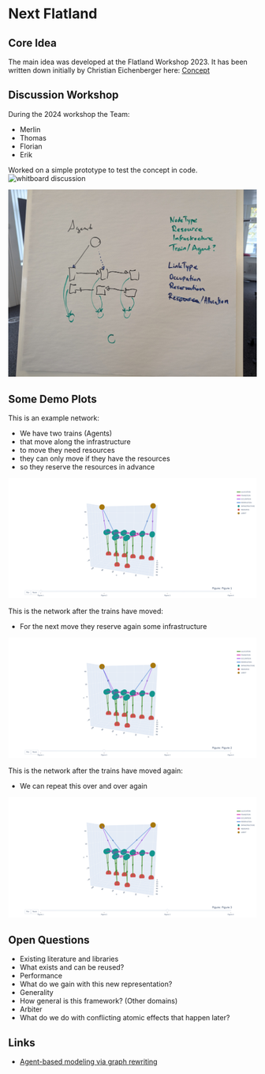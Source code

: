 # Next Flatland

## Core Idea
The main idea was developed at the Flatland Workshop 2023. It has been written down initially by Christian Eichenberger here: [Concept](../documentation/core_concept.md)

## Discussion Workshop
During the 2024 workshop the Team:
- Merlin
- Thomas
- Florian
- Erik

Worked on a simple prototype to test the concept in code.
![whitboard discussion](img/whiteboard_discussion.jpg)


![graph structure](img/graph_structure.jpg)

## Some Demo Plots
This is an example network: 
- We have two trains (Agents) 
- that move along the infrastructure
- to move they need resources
- they can only move if they have the resources
- so they reserve the resources in advance

![demo_initial](img/demo0.png)

This is the network after the trains have moved:
- For the next move they reserve again some infrastructure

![demo_after](img/demo1.png)

This is the network after the trains have moved again:
- We can repeat this over and over again

![demo_final](img/demo2.png)


## Open Questions
- Existing literature and libraries
 - What exists and can be reused?
- Performance
 - What do we gain with this new representation?
- Generality
 - How general is this framework? (Other domains)
- Arbiter
 - What do we do with conflicting atomic effects that happen later?

## Links

- [Agent-based modeling via graph rewriting](https://blog.algebraicjulia.org/post/2023/07/graphical-schedule/)


